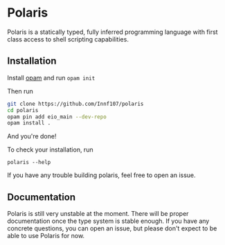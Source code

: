 # Polaris

Polaris is a statically typed, fully inferred programming language with first class access to shell scripting capabilities.

## Installation
Install [opam](https://opam.ocaml.org/doc/Install.html) and run ```opam init```

Then run
```bash
git clone https://github.com/Innf107/polaris
cd polaris
opam pin add eio_main --dev-repo
opam install .
```

And you're done!

To check your installation, run
```
polaris --help
```

If you have any trouble building polaris, feel free to open an issue.


## Documentation
Polaris is still very unstable at the moment. There will be proper documentation once the type system is stable enough. If you have any concrete questions, you can open an issue, but please don't expect to be able to use Polaris for now.
